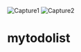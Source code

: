 ![Capture1](https://user-images.githubusercontent.com/44098705/116371153-c019b300-a828-11eb-9cd7-39dca49d9110.JPG)
![Capture2](https://user-images.githubusercontent.com/44098705/116371176-c576fd80-a828-11eb-8015-3d90195d7054.JPG)
# mytodolist
